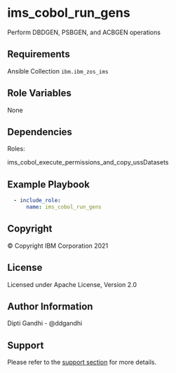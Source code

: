 ims_cobol_run_gens
=========

Perform DBDGEN, PSBGEN, and ACBGEN operations

Requirements
------------

Ansible Collection `ibm.ibm_zos_ims`

Role Variables
--------------

None

Dependencies
------------

Roles:

ims_cobol_execute_permissions_and_copy_ussDatasets

Example Playbook
----------------

```yaml
  - include_role:
      name: ims_cobol_run_gens
```

Copyright
---------

© Copyright IBM Corporation 2021

License
-------

Licensed under Apache License, Version 2.0

Author Information
------------------

Dipti Gandhi - @ddgandhi

Support
-------

Please refer to the [support section](https://github.com/IBM/z_ansible_collections_samples/blob/master/README.md#support) for more details.
